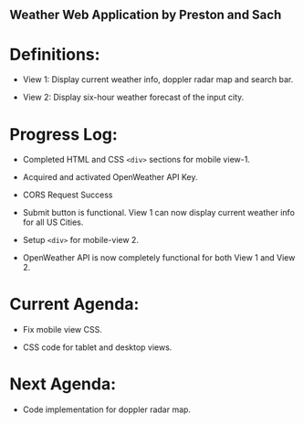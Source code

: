 ## Weather Web Application by Preston and Sach

# Definitions:

- View 1: Display current weather info, doppler radar map and search bar.

- View 2: Display six-hour weather forecast of the input city.

# Progress Log:

- Completed HTML and CSS ``` <div> ``` sections for mobile view-1.

- Acquired and activated OpenWeather API Key.

- CORS Request Success

- Submit button is functional. View 1 can now display current weather info for all US Cities.

- Setup ``` <div> ``` for mobile-view 2.

- OpenWeather API is now completely functional for both View 1 and View 2.

# Current Agenda:

- Fix mobile view CSS.

- CSS code for tablet and desktop views.

# Next Agenda:

- Code implementation for doppler radar map.
